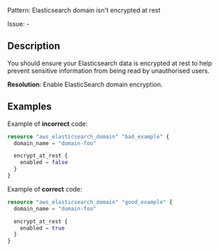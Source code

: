 Pattern: Elasticsearch domain isn't encrypted at rest

Issue: -

## Description

You should ensure your Elasticsearch data is encrypted at rest to help prevent sensitive information from being read by unauthorised users.

**Resolution**: Enable ElasticSearch domain encryption.

## Examples

Example of **incorrect** code:

```terraform
resource "aws_elasticsearch_domain" "bad_example" {
  domain_name = "domain-foo"

  encrypt_at_rest {
    enabled = false
  }
}
```

Example of **correct** code:

```terraform
resource "aws_elasticsearch_domain" "good_example" {
  domain_name = "domain-foo"

  encrypt_at_rest {
    enabled = true
  }
}
```